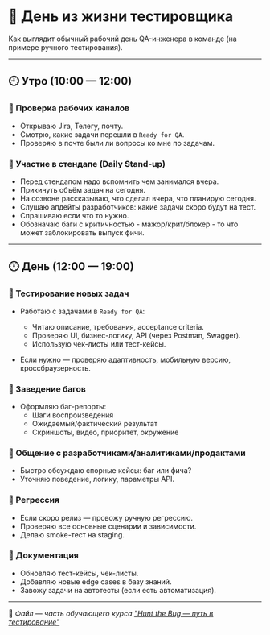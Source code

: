 # 🐞 День из жизни тестировщика

Как выглядит обычный рабочий день QA-инженера в команде (на примере ручного тестирования).

---

## 🕘 Утро (10:00 — 12:00)

### 🔹 Проверка рабочих каналов

- Открываю Jira, Телегу, почту.
- Смотрю, какие задачи перешли в `Ready for QA`.
- Проверяю в почте были ли вопросы ко мне по задачам.

### 🔹 Участие в стендапе (Daily Stand-up)

- Перед стендапом надо вспомнить чем занимался вчера.
- Прикинуть объём задач на сегодня.
- На созвоне рассказываю, что сделал вчера, что планирую сегодня.
- Слушаю апдейты разработчиков: какие задачи скоро будут на тест.
- Спрашиваю если что то нужно.
- Обозначаю баги с критичностью - мажор/крит/блокер - то что может заблокировать выпуск фичи.

---

## 🕛 День (12:00 — 19:00)

### 🔹 Тестирование новых задач

- Работаю с задачами в `Ready for QA`:
  - Читаю описание, требования, acceptance criteria.
  - Проверяю UI, бизнес-логику, API (через Postman, Swagger).
  - Использую чек-листы или тест-кейсы.

- Если нужно — проверяю адаптивность, мобильную версию, кроссбраузерность.

### 🔹 Заведение багов

- Оформляю баг-репорты:
  - Шаги воспроизведения
  - Ожидаемый/фактический результат
  - Скриншоты, видео, приоритет, окружение


### 🔹 Общение с разработчиками/аналитиками/продактами

- Быстро обсуждаю спорные кейсы: баг или фича?
- Уточняю поведение, логику, параметры API.

### 🔹 Регрессия

- Если скоро релиз — провожу ручную регрессию.
- Проверяю все основные сценарии и зависимости.
- Делаю smoke-тест на staging.

### 🔹 Документация

- Обновляю тест-кейсы, чек-листы.
- Добавляю новые edge cases в базу знаний.
- Завожу задачи на автотесты (если есть автоматизация).

---

📁 _Файл — часть обучающего курса ["Hunt the Bug — путь в тестирование"](./README.md)_

